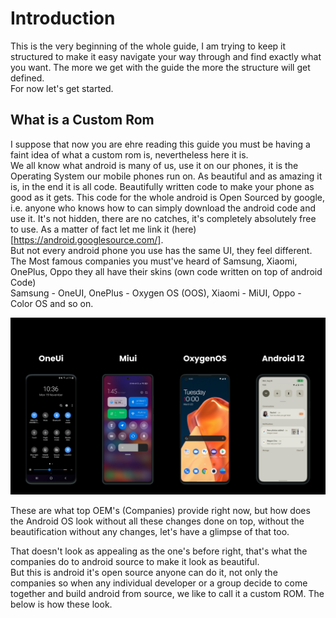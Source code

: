 # Introduction
This is the very beginning of the whole guide, I am trying to keep it structured to make it easy navigate your way through and find exactly what you want. The more we get with the guide the more the structure will get defined.  
For now let's get started.

## What is a Custom Rom  
I suppose that now you are ehre reading this guide you must be having a faint idea of what a custom rom is, nevertheless here it is.  
We all know what android is many of us, use it on our phones, it is the Operating System our mobile phones run on. As beautiful and as amazing it is, in the end it is all code. Beautifully written code to make your phone as good as it gets. This code for the whole android is Open Sourced by google, i.e. anyone who knows how to can simply download the android code and use it. It's not hidden, there are no catches, it's completely absolutely free to use. As a matter of fact let me link it (here)[https://android.googlesource.com/].  
But not every android phone you use has the same UI, they feel different.  
The Most famous companies you must've heard of Samsung, Xiaomi, OnePlus, Oppo they all have their skins (own code written on top of android Code)  
Samsung - OneUI, OnePlus - Oxygen OS (OOS), Xiaomi - MiUI, Oppo - Color OS and so on.  

![Multiple OS](./images/multi_os.png "Different Operating systems")

These are what top OEM's (Companies) provide right now, but how does the Android OS look without all these changes done on top, without the beautification without any changes, let's have a glimpse of that too. 


That doesn't look as appealing as the one's before right, that's what the companies do to android source to make it look as beautiful.  
But this is android it's open source anyone can do it, not only the companies so when any individual developer or a group decide to come together and build android from source, we like to call it a custom ROM. The below is how these look.  
